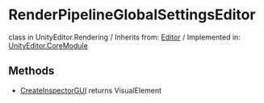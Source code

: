 # RenderPipelineGlobalSettingsEditor
class in UnityEditor.Rendering
 / Inherits from: <a href="https://docs.unity3d.com/6000.0/Documentation/ScriptReference/Editor.html">Editor</a> / Implemented in: <a href="https://docs.unity3d.com/6000.0/Documentation/ScriptReference/UnityEditor.CoreModule.html">UnityEditor.CoreModule</a>

## Methods
- <a href="https://docs.unity3d.com/6000.0/Documentation/ScriptReference/RenderPipelineGlobalSettingsEditor.CreateInspectorGUI.html">CreateInspectorGUI</a> returns VisualElement
